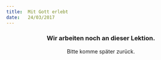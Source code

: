 ```yaml
---
title:  Mit Gott erlebt
date:   24/03/2017
---
```


### <center>Wir arbeiten noch an dieser Lektion.</center>
<center>Bitte komme später zurück.</center>